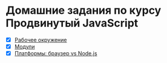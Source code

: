 # Домашние задания по курсу Продвинутый JavaScript
- [x] [Рабочее окружение](https://github.com/TomSG03/ajs-homeworks_working-enviroment)
- [x] [Модули](https://github.com/TomSG03/ajs-homeworks_modules.git)
- [x] [Платформы: браузер vs Node.js](https://github.com/TomSG03/platform-node)
